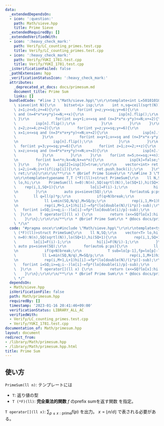 ```yaml
---
data:
  _extendedDependsOn:
  - icon: ':question:'
    path: Math/sieve.hpp
    title: Prime Sieve
  _extendedRequiredBy: []
  _extendedVerifiedWith:
  - icon: ':heavy_check_mark:'
    path: Verify/LC_counting_primes.test.cpp
    title: Verify/LC_counting_primes.test.cpp
  - icon: ':heavy_check_mark:'
    path: Verify/YUKI_1781.test.cpp
    title: Verify/YUKI_1781.test.cpp
  _isVerificationFailed: false
  _pathExtension: hpp
  _verificationStatusIcon: ':heavy_check_mark:'
  attributes:
    _deprecated_at_docs: docs/primesum.md
    document_title: Prime Sum
    links: []
  bundledCode: "#line 2 \"Math/sieve.hpp\"\n\r\ntemplate<int L=50101010>vector<int>\
    \ sieve(int N){\r\n    bitset<L> isp;\r\n    int n,sq=ceil(sqrt(N));\r\n    for(int\
    \ z=1;z<=5;z+=4){\r\n        for(int y=z;y<=sq;y+=6){\r\n            for(int x=1;x<=sq\
    \ and (n=4*x*x+y*y)<=N;++x){\r\n                isp[n].flip();\r\n           \
    \ }\r\n            for(int x=y+1;x<=sq and (n=3*x*x-y*y)<=N;x+=2){\r\n       \
    \         isp[n].flip();\r\n            }\r\n        }\r\n    }\r\n    for(int\
    \ z=2;z<=4;z+=2){\r\n        for(int y=z;y<=sq;y+=6){\r\n            for (int\
    \ x=1;x<=sq and (n=3*x*x+y*y)<=N;x+=2){\r\n                isp[n].flip();\r\n\
    \            }\r\n            for(int x=y+1;x<=sq and (n=3*x*x-y*y)<=N;x+=2){\r\
    \n                isp[n].flip();\r\n            }\r\n        }\r\n    }\r\n  \
    \  for(int y=3;y<=sq;y+=6){\r\n        for(int z=1;z<=2;++z){\r\n            for(int\
    \ x=z;x<=sq and (n=4*x*x+y*y)<=N;x+=3){\r\n                isp[n].flip();\r\n\
    \            }\r\n        }\r\n    }\r\n    for(int n=5;n<=sq;++n)if(isp[n]){\r\
    \n        for(int k=n*n;k<=N;k+=n*n){\r\n            isp[k]=false;\r\n       \
    \ }\r\n    }\r\n    isp[2]=isp[3]=true;\r\n\r\n    vector<int> ret;\r\n    for(int\
    \ i=2;i<=N;i++)if(isp[i]){\r\n        ret.push_back(i);\r\n    }\r\n    return\
    \ ret;\r\n}\r\n\r\n/**\r\n * @brief Prime Sieve\r\n */\n#line 3 \"Math/primesum.hpp\"\
    \n\r\ntemplate<typename T,T (*F)(ll)>struct PrimeSum{\r\n    ll N,SQ;\r\n    vector<T>\
    \ lo,hi;\r\n    PrimeSum(ll n=0):N(n),SQ(sqrtl(N)),lo(SQ+1),hi(SQ+1){\r\n    \
    \    rep(i,1,SQ+1){\r\n            lo[i]=F(i)-1;\r\n            hi[i]=F(N/i)-1;\r\
    \n        }\r\n        auto ps=sieve(SQ);\r\n        for(auto& p:ps){\r\n    \
    \        ll q=ll(p)*p;\r\n            if(q>N)break;\r\n            T sub=lo[p-1],fp=lo[p]-lo[p-1];\r\
    \n            ll L=min(SQ,N/q),M=SQ/p;\r\n            rep(i,1,M+1)hi[i]-=fp*(hi[i*p]-sub);\r\
    \n            rep(i,M+1,L+1)hi[i]-=fp*(lo[double(N)/(i*p)]-sub);\r\n         \
    \   for(int i=SQ;i>=q;i--)lo[i]-=fp*(lo[double(i)/p]-sub);\r\n        }\r\n  \
    \  }\r\n    T operator[](ll x) {\r\n        return (x<=SQ?lo[x]:hi[N/x]);\r\n\
    \    }\r\n};\r\n\r\n/**\r\n * @brief Prime Sum\r\n * @docs docs/primesum.md\r\n\
    \ */\n"
  code: "#pragma once\r\n#include \"Math/sieve.hpp\"\r\n\r\ntemplate<typename T,T\
    \ (*F)(ll)>struct PrimeSum{\r\n    ll N,SQ;\r\n    vector<T> lo,hi;\r\n    PrimeSum(ll\
    \ n=0):N(n),SQ(sqrtl(N)),lo(SQ+1),hi(SQ+1){\r\n        rep(i,1,SQ+1){\r\n    \
    \        lo[i]=F(i)-1;\r\n            hi[i]=F(N/i)-1;\r\n        }\r\n       \
    \ auto ps=sieve(SQ);\r\n        for(auto& p:ps){\r\n            ll q=ll(p)*p;\r\
    \n            if(q>N)break;\r\n            T sub=lo[p-1],fp=lo[p]-lo[p-1];\r\n\
    \            ll L=min(SQ,N/q),M=SQ/p;\r\n            rep(i,1,M+1)hi[i]-=fp*(hi[i*p]-sub);\r\
    \n            rep(i,M+1,L+1)hi[i]-=fp*(lo[double(N)/(i*p)]-sub);\r\n         \
    \   for(int i=SQ;i>=q;i--)lo[i]-=fp*(lo[double(i)/p]-sub);\r\n        }\r\n  \
    \  }\r\n    T operator[](ll x) {\r\n        return (x<=SQ?lo[x]:hi[N/x]);\r\n\
    \    }\r\n};\r\n\r\n/**\r\n * @brief Prime Sum\r\n * @docs docs/primesum.md\r\n\
    \ */"
  dependsOn:
  - Math/sieve.hpp
  isVerificationFile: false
  path: Math/primesum.hpp
  requiredBy: []
  timestamp: '2023-01-16 20:41:46+09:00'
  verificationStatus: LIBRARY_ALL_AC
  verifiedWith:
  - Verify/LC_counting_primes.test.cpp
  - Verify/YUKI_1781.test.cpp
documentation_of: Math/primesum.hpp
layout: document
redirect_from:
- /library/Math/primesum.hpp
- /library/Math/primesum.hpp.html
title: Prime Sum
---
```

## 使い方

`PrimeSum(ll n)`: テンプレートには
* `T`: 返り値の型
* `T (*F)(ll)`: **完全乗法的関数** $f$ のprefix sumを返す関数
を指定。

`T operator[](ll x)`: $\sum_{p \leq x:\mbox{prime}} f(p)$ を出力。 $x=\lfloor n/d \rfloor$ で表される必要がある。